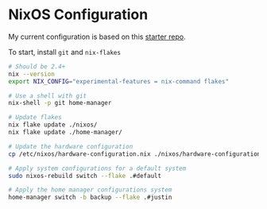 # NixOS Configuration

My current configuration is based on this [starter repo](https://github.com/Misterio77/nix-starter-configs).

To start, install `git` and `nix-flakes`

```bash
# Should be 2.4+
nix --version
export NIX_CONFIG="experimental-features = nix-command flakes"

# Use a shell with git
nix-shell -p git home-manager

# Update flakes
nix flake update ./nixos/
nix flake update ./home-manager/

# Update the hardware configuration
cp /etc/nixos/hardware-configuration.nix ./nixos/hardware-configuration.nix

# Apply system configurations for a default system
sudo nixos-rebuild switch --flake .#default

# Apply the home manager configurations system
home-manager switch -b backup --flake .#justin
```

